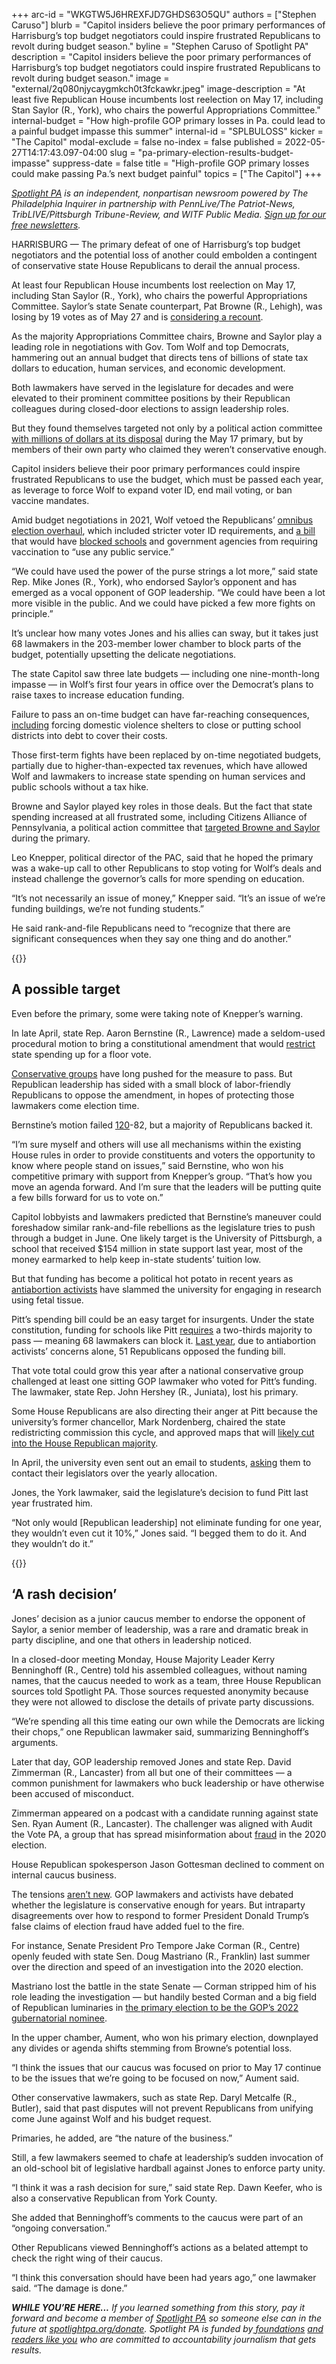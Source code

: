 +++
arc-id = "WKGTW5J6HREXFJD7GHDS63O5QU"
authors = ["Stephen Caruso"]
blurb = "Capitol insiders believe the poor primary performances of Harrisburg’s top budget negotiators could inspire frustrated Republicans to revolt during budget season."
byline = "Stephen Caruso of Spotlight PA"
description = "Capitol insiders believe the poor primary performances of Harrisburg’s top budget negotiators could inspire frustrated Republicans to revolt during budget season."
image = "external/2q080njycaygmkch0t3fckawkr.jpeg"
image-description = "At least five Republican House incumbents lost reelection on May 17, including Stan Saylor (R., York), who chairs the powerful Appropriations Committee."
internal-budget = "How high-profile GOP primary losses in Pa. could lead to a painful budget impasse this summer"
internal-id = "SPLBULOSS"
kicker = "The Capitol"
modal-exclude = false
no-index = false
published = 2022-05-27T14:17:43.097-04:00
slug = "pa-primary-election-results-budget-impasse"
suppress-date = false
title = "High-profile GOP primary losses could make passing Pa.’s next budget painful"
topics = ["The Capitol"]
+++

<a href="https://www.spotlightpa.org/"><i>Spotlight PA</i></a><i> is an independent, nonpartisan newsroom powered by The Philadelphia Inquirer in partnership with PennLive/The Patriot-News, TribLIVE/Pittsburgh Tribune-Review, and WITF Public Media. </i><a href="https://www.spotlightpa.org/newsletters"><i>Sign up for our free newsletters</i></a><i>.</i>

HARRISBURG — The primary defeat of one of Harrisburg’s top budget negotiators and the potential loss of another could embolden a contingent of conservative state House Republicans to derail the annual process.

At least four Republican House incumbents lost reelection on May 17, including Stan Saylor (R., York), who chairs the powerful Appropriations Committee. Saylor’s state Senate counterpart, Pat Browne (R., Lehigh), was losing by 19 votes as of May 27 and is <a href="https://www.mcall.com/news/elections/mc-nws-pa-coleman-browne-nailbiter-20220525-leld5preb5gxddwvhayc3fazvy-story.html">considering a recount</a>.

As the majority Appropriations Committee chairs, Browne and Saylor play a leading role in negotiations with Gov. Tom Wolf and top Democrats, hammering out an annual budget that directs tens of billions of state tax dollars to education, human services, and economic development.

<script src="https://www.spotlightpa.org/embed.js" async></script><div data-spl-embed-version="1" data-spl-src="https://www.spotlightpa.org/embeds/newsletter/"></div>

Both lawmakers have served in the legislature for decades and were elevated to their prominent committee positions by their Republican colleagues during closed-door elections to assign leadership roles.

But they found themselves targeted not only by a political action committee <a href="https://www.spotlightpa.org/news/2022/05/pa-primary-2022-billionaire-donations-jeff-yass/">with millions of dollars at its disposal</a> during the May 17 primary, but by members of their own party who claimed they weren’t conservative enough.

Capitol insiders believe their poor primary performances could inspire frustrated Republicans to use the budget, which must be passed each year, as leverage to force Wolf to expand voter ID, end mail voting, or ban vaccine mandates.

Amid budget negotiations in 2021, Wolf vetoed the Republicans’ <a href="https://www.penncapital-star.com/government-politics/wolf-vetoes-republican-voting-bill-gop-pivots-to-constitutional-referendums/">omnibus election overhaul</a>, which included stricter voter ID requirements, and <a href="https://www.legis.state.pa.us/CFDOCS/Legis/PN/Public/btCheck.cfm?txtType=PDF&sessYr=2021&sessInd=0&billBody=S&billTyp=B&billNbr=0618&pn=0945">a bill</a> that would have <a href="https://www.penncapital-star.com/blog/wolf-vetoes-bill-banning-pa-primary-schools-colleges-from-requiring-covid-vaccines/">blocked schools</a> and government agencies from requiring vaccination to “use any public service.”

“We could have used the power of the purse strings a lot more,” said state Rep. Mike Jones (R., York), who endorsed Saylor’s opponent and has emerged as a vocal opponent of GOP leadership. “We could have been a lot more visible in the public. And we could have picked a few more fights on principle.”

It’s unclear how many votes Jones and his allies can sway, but it takes just 68 lawmakers in the 203-member lower chamber to block parts of the budget, potentially upsetting the delicate negotiations.

The state Capitol saw three late budgets — including one nine-month-long impasse — in Wolf’s first four years in office over the Democrat’s plans to raise taxes to increase education funding.

Failure to pass an on-time budget can have far-reaching consequences, <a href="https://apnews.com/article/8081794b451248bfada3293e206f8a13">including</a> forcing domestic violence shelters to close or putting school districts into debt to cover their costs.

Those first-term fights have been replaced by on-time negotiated budgets, partially due to higher-than-expected tax revenues, which have allowed Wolf and lawmakers to increase state spending on human services and public schools without a tax hike.

Browne and Saylor played key roles in those deals. But the fact that state spending increased at all frustrated some, including Citizens Alliance of Pennsylvania, a political action committee that <a href="https://www.spotlightpa.org/news/2022/05/pa-primary-2022-billionaire-donations-jeff-yass/">targeted Browne and Saylor</a> during the primary.

Leo Knepper, political director of the PAC, said that he hoped the primary was a wake-up call to other Republicans to stop voting for Wolf’s deals and instead challenge the governor’s calls for more spending on education.

“It’s not necessarily an issue of money,” Knepper said. “It’s an issue of we’re funding buildings, we’re not funding students.”

He said rank-and-file Republicans need to “recognize that there are significant consequences when they say one thing and do another.”

{{<picture src="external/sqyfh11f5gyg5ma4ze2hcxqhd0.jpeg" description="One likely conservative target is the University of Pittsburgh, which received $154 million in state support last year, most of the money earmarked to help keep in-state students’ tuition low." caption="One likely conservative target is the University of Pittsburgh, which received $154 million in state support last year, most of the money earmarked to help keep in-state students’ tuition low." credit="Gene J. Puskar / AP">}} 

## A possible target

Even before the primary, some were taking note of Knepper’s warning.

In late April, state Rep. Aaron Bernstine (R., Lawrence) made a seldom-used procedural motion to bring a constitutional amendment that would <a href="https://www.legis.state.pa.us/cfdocs/billinfo/billinfo.cfm?sYear=2021&sInd=0&body=H&type=B&bn=71">restrict</a> state spending up for a floor vote.

<a href="https://www.commonwealthfoundation.org/research/the-taxpayer-protection-act/">Conservative groups</a> have long pushed for the measure to pass. But Republican leadership has sided with a small block of labor-friendly Republicans to oppose the amendment, in hopes of protecting those lawmakers come election time.

Bernstine’s motion failed <a href="https://www.legis.state.pa.us/cfdocs/legis/RC/Public/rc_view_action2.cfm?sess_yr=2021&sess_ind=0&rc_body=H&rc_nbr=869">120</a>-82, but a majority of Republicans backed it.

“I’m sure myself and others will use all mechanisms within the existing House rules in order to provide constituents and voters the opportunity to know where people stand on issues,” said Bernstine, who won his competitive primary with support from Knepper’s group. “That’s how you move an agenda forward. And I’m sure that the leaders will be putting quite a few bills forward for us to vote on.”

Capitol lobbyists and lawmakers predicted that Bernstine’s maneuver could foreshadow similar rank-and-file rebellions as the legislature tries to push through a budget in June. One likely target is the University of Pittsburgh, a school that received $154 million in state support last year, most of the money earmarked to help keep in-state students’ tuition low.

But that funding has become a political hot potato in recent years as <a href="https://www.witf.org/2022/04/18/pitt-fears-attacks-on-fetal-tissues-use-redistricting-could-hurt-state-funding-tuition-breaks/">antiabortion activists</a> have slammed the university for engaging in research using fetal tissue.

Pitt’s spending bill could be an easy target for insurgents. Under the state constitution, funding for schools like Pitt <a href="https://www.legis.state.pa.us/cfdocs/legis/LI/consCheck.cfm?txtType=HTM&ttl=00&div=0&chpt=3&sctn=30&subsctn=0">requires</a> a two-thirds majority to pass — meaning 68 lawmakers can block it. <a href="https://www.legis.state.pa.us/cfdocs/legis/RC/Public/rc_view_action2.cfm?sess_yr=2021&sess_ind=0&rc_body=H&rc_nbr=464">Last year</a>, due to antiabortion activists’ concerns alone, 51 Republicans opposed the funding bill.

That vote total could grow this year after a national conservative group challenged at least one sitting GOP lawmaker who voted for Pitt’s funding. The lawmaker, state Rep. John Hershey (R., Juniata), lost his primary.

Some House Republicans are also directing their anger at Pitt because the university’s former chancellor, Mark Nordenberg, chaired the state redistricting commission this cycle, and approved maps that will <a href="https://www.spotlightpa.org/news/2022/02/pennsylvania-redistricting-final-state-house-map-analysis-score/">likely cut into the House Republican majority</a>.

In April, the university even sent out an email to students, <a href="https://pittnews.com/article/173160/featured/exclusive-gallagher-says-pitt-must-take-state-funding-battle-seriously/">asking</a> them to contact their legislators over the yearly allocation.

Jones, the York lawmaker, said the legislature’s decision to fund Pitt last year frustrated him.

“Not only would [Republican leadership] not eliminate funding for one year, they wouldn’t even cut it 10%,” Jones said. “I begged them to do it. And they wouldn’t do it.”

{{<picture src="external/8jchcf7qnjvxyywp2yxap332bc.jpeg" description="In a closed-door meeting Monday, House Majority Leader Kerry Benninghoff (R., Centre) told his assembled colleagues, without naming names, that the caucus needed to work as a team, three House Republican sources told Spotlight PA. " caption="In a closed-door meeting Monday, House Majority Leader Kerry Benninghoff (R., Centre) told his assembled colleagues, without naming names, that the caucus needed to work as a team, three House Republican sources told Spotlight PA. " credit="JOSE F. MORENO / Philadelphia Inquirer">}} 

## ‘A rash decision’

Jones’ decision as a junior caucus member to endorse the opponent of Saylor, a senior member of leadership, was a rare and dramatic break in party discipline, and one that others in leadership noticed.

In a closed-door meeting Monday, House Majority Leader Kerry Benninghoff (R., Centre) told his assembled colleagues, without naming names, that the caucus needed to work as a team, three House Republican sources told Spotlight PA. Those sources requested anonymity because they were not allowed to disclose the details of private party discussions.

“We’re spending all this time eating our own while the Democrats are licking their chops,” one Republican lawmaker said, summarizing Benninghoff’s arguments.

Later that day, GOP leadership removed Jones and state Rep. David Zimmerman (R., Lancaster) from all but one of their committees — a common punishment for lawmakers who buck leadership or have otherwise been accused of misconduct.

Zimmerman appeared on a podcast with a candidate running against state Sen. Ryan Aument (R., Lancaster). The challenger was aligned with Audit the Vote PA, a group that has spread misinformation about <a href="https://lancasteronline.com/opinion/editorials/audit-the-vote-pas-voter-survey-was-flawed-deceptive-and-clearly-meant-to-advance-the/article_b3f92218-d0bd-11ec-baaf-b34139ca67ba.html">fraud</a> in the 2020 election.

House Republican spokesperson Jason Gottesman declined to comment on internal caucus business.

The tensions <a href="https://www.penncapital-star.com/government-politics/as-harrisburg-republicans-craft-fall-agenda-their-allies-are-asking-for-more/">aren’t new</a>. GOP lawmakers and activists have debated whether the legislature is conservative enough for years. But intraparty disagreements over how to respond to former President Donald Trump’s false claims of election fraud have added fuel to the fire.

For instance, Senate President Pro Tempore Jake Corman (R., Centre) openly feuded with state Sen. Doug Mastriano (R., Franklin) last summer over the direction and speed of an investigation into the 2020 election.

Mastriano lost the battle in the state Senate — Corman stripped him of his role leading the investigation — but handily bested Corman and a big field of Republican luminaries in <a href="https://www.spotlightpa.org/news/2022/05/doug-mastriano-pa-governor-pennsylvania-shapiro/">the primary election to be the GOP’s 2022 gubernatorial nominee</a>.

<script src="https://www.spotlightpa.org/embed.js" async></script><div data-spl-embed-version="1" data-spl-src="https://www.spotlightpa.org/embeds/donate/?eyebrow_text=SPRING%20MEMBER%20DRIVE%20&cta_text=GIVE%20NOW%2C%20WE'LL%20DOUBLE%20IT&teaser_text=This%20story%20by%20Spotlight%20PA%20is%20available%20to%20everyone%20at%20no%20cost%20thanks%20to%20our%20members.%20%3Cb%3EMake%20a%20gift%20during%20our%20spring%20member%20drive%20and%20your%20support%20will%20be%20DOUBLED.%3C%2Fb%3E"></div>

In the upper chamber, Aument, who won his primary election, downplayed any divides or agenda shifts stemming from Browne’s potential loss.

“I think the issues that our caucus was focused on prior to May 17 continue to be the issues that we’re going to be focused on now,” Aument said.

Other conservative lawmakers, such as state Rep. Daryl Metcalfe (R., Butler), said that past disputes will not prevent Republicans from unifying come June against Wolf and his budget request.

Primaries, he added, are “the nature of the business.”

Still, a few lawmakers seemed to chafe at leadership’s sudden invocation of an old-school bit of legislative hardball against Jones to enforce party unity.

“I think it was a rash decision for sure,” said state Rep. Dawn Keefer, who is also a conservative Republican from York County.

She added that Benninghoff’s comments to the caucus were part of an “ongoing conversation.”

Other Republicans viewed Benninghoff’s actions as a belated attempt to check the right wing of their caucus.

“I think this conversation should have been had years ago,” one lawmaker said. “The damage is done.”

<i><b>WHILE YOU’RE HERE...</b></i><i> If you learned something from this story, pay it forward and become a member of </i><a href="https://www.spotlightpa.org/"><i>Spotlight PA</i></a><i> so someone else can in the future at </i><a href="http://spotlightpa.org/donate"><i>spotlightpa.org/donate</i></a><i>. Spotlight PA is funded by</i><a href="https://www.spotlightpa.org/support"><i> foundations</i></a><i> </i><a href="https://www.spotlightpa.org/support"><i>and readers like you</i></a><i> who are committed to accountability journalism that gets results.</i>
